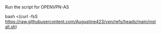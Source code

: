 Run the script for OPENVPN-AS

bash <(curl -fsS https://raw.githubusercontent.com/Augustine423/vpn/refs/heads/main/install.sh)
